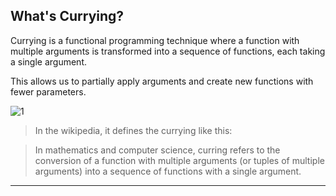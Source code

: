 ## What's Currying?

Currying is a functional programming technique where a function with multiple arguments is transformed into a sequence of functions, each taking a single argument.

This allows us to partially apply arguments and create new functions with fewer parameters.

![1](https://github.com/jinscodes/Blog_nextJS/assets/87598134/538065d1-2674-4709-99c1-2870664b3a26)

> In the wikipedia, it defines the currying like this:

> In mathematics and computer science, curring refers to the conversion of a function with multiple arguments (or tuples of multiple arguments) into a sequence of functions with a single argument.

---

[](https://en.wikipedia.org/wiki/Currying)

[](https://medium.com/@knowledge.4ward/currying-react-c7cfc44f5c78)

[](https://velog.io/@hustle-dev/Javascript-%EC%BB%A4%EB%A7%81%EC%97%90-%EB%8C%80%ED%95%B4-%EC%95%8C%EC%95%84%EB%B3%B4%EC%9E%90)
